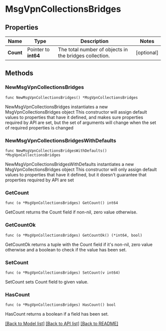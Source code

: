 # MsgVpnCollectionsBridges

## Properties

Name | Type | Description | Notes
------------ | ------------- | ------------- | -------------
**Count** | Pointer to **int64** | The total number of objects in the bridges collection. | [optional] 

## Methods

### NewMsgVpnCollectionsBridges

`func NewMsgVpnCollectionsBridges() *MsgVpnCollectionsBridges`

NewMsgVpnCollectionsBridges instantiates a new MsgVpnCollectionsBridges object
This constructor will assign default values to properties that have it defined,
and makes sure properties required by API are set, but the set of arguments
will change when the set of required properties is changed

### NewMsgVpnCollectionsBridgesWithDefaults

`func NewMsgVpnCollectionsBridgesWithDefaults() *MsgVpnCollectionsBridges`

NewMsgVpnCollectionsBridgesWithDefaults instantiates a new MsgVpnCollectionsBridges object
This constructor will only assign default values to properties that have it defined,
but it doesn't guarantee that properties required by API are set

### GetCount

`func (o *MsgVpnCollectionsBridges) GetCount() int64`

GetCount returns the Count field if non-nil, zero value otherwise.

### GetCountOk

`func (o *MsgVpnCollectionsBridges) GetCountOk() (*int64, bool)`

GetCountOk returns a tuple with the Count field if it's non-nil, zero value otherwise
and a boolean to check if the value has been set.

### SetCount

`func (o *MsgVpnCollectionsBridges) SetCount(v int64)`

SetCount sets Count field to given value.

### HasCount

`func (o *MsgVpnCollectionsBridges) HasCount() bool`

HasCount returns a boolean if a field has been set.


[[Back to Model list]](../README.md#documentation-for-models) [[Back to API list]](../README.md#documentation-for-api-endpoints) [[Back to README]](../README.md)


